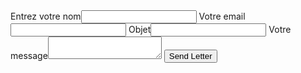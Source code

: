 <link rel="stylesheet" type="text/css" href="form.css">
<script src="./form.js"></script>

<form class="form-style-4" 
      action="https://formspree.io/riseup224@gmail.com" 
      method="POST">
      <input type="hidden" name="_next" value="https://riseup224.github.io/form/thankyou.html" />
      <input type="hidden" name="_subject" value="New submission!" />
      <label for="Nom">
      <span>Entrez votre nom</span><input type="text" name="Nom" required="true" />
      </label>
      <label for="Email">
      <span>Votre email</span><input type="email" name="_replyto" required="true" />
      </label>
      <label for="Objet">
      <span>Objet</span><input type="text" name="Objet" required="true" />
      </label>
      <label for="Message">
      <span>Votre message</span><textarea name="Message" onkeyup="adjust_textarea(this)" required="true"></textarea>
      </label>
      <label>
      <span> </span><input type="submit" value="Send Letter" />
      </label>
</form>
